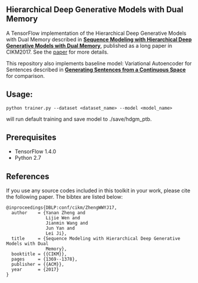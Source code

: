 ## Hierarchical Deep Generative Models with Dual Memory

A TensorFlow implementation of the Hierarchical Deep Generative Models with Dual Memory described in
[**Sequence Modeling with Hierarchical Deep Generative Models with Dual Memory**](https://dl.acm.org/citation.cfm?id=3132952), published as a long paper in CIKM2017.
See the [paper](https://dl.acm.org/citation.cfm?id=3132952) for more details.

This repository also implements baseline model: Variational Autoencoder for Sentences described in [**Generating Sentences from a Continuous Space**](https://arxiv.org/abs/1511.06349) for comparison.

## Usage:
	python trainer.py --dataset <dataset_name> --model <model_name>
will run default training and save model to ./save/hdgm_ptb.

## Prerequisites
 - TensorFlow 1.4.0
 - Python 2.7

## References

If you use any source codes included in this toolkit in your work, please cite the following paper. The bibtex are listed below:

    @inproceedings{DBLP:conf/cikm/ZhengWWYJ17,
      author    = {Yanan Zheng and
                   Lijie Wen and
                   Jianmin Wang and
                   Jun Yan and
                   Lei Ji},
      title     = {Sequence Modeling with Hierarchical Deep Generative Models with Dual
                   Memory},
      booktitle = {{CIKM}},
      pages     = {1369--1378},
      publisher = {{ACM}},
      year      = {2017}
    }

